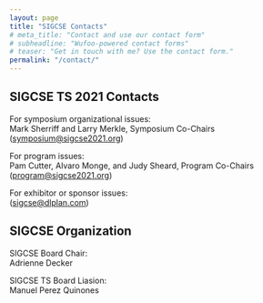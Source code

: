 ```yaml
---
layout: page
title: "SIGCSE Contacts"
# meta_title: "Contact and use our contact form"
# subheadline: "Wufoo-powered contact forms"
# teaser: "Get in touch with me? Use the contact form."
permalink: "/contact/"
---
```


## SIGCSE TS 2021 Contacts

For symposium organizational issues:     
Mark Sherriff and Larry Merkle, Symposium Co-Chairs ([symposium@sigcse2021.org](mailto:symposium@sigcse2021.org))

For program issues:    
Pam Cutter, Alvaro Monge, and Judy Sheard, Program Co-Chairs ([program@sigcse2021.org](mailto:program@sigcse2021.org))

For exhibitor or sponsor issues:     
([sigcse@dlplan.com](sigcse@dlplan.com))


## SIGCSE Organization

SIGCSE Board Chair:    
Adrienne Decker 

SIGCSE TS Board Liasion:    
Manuel Perez Quinones